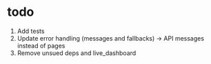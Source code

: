 # todo
1. Add tests
2. Update error handling (messages and fallbacks) -> API messages instead of pages
3. Remove unsued deps and live_dashboard
